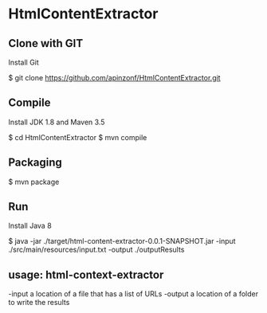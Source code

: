 # HtmlContentExtractor

## Clone with GIT
Install Git

$ git clone https://github.com/apinzonf/HtmlContentExtractor.git


## Compile

Install JDK 1.8 and Maven 3.5

$ cd HtmlContentExtractor
$ mvn compile


## Packaging

$ mvn package


## Run

Install Java 8  

$ java -jar ./target/html-content-extractor-0.0.1-SNAPSHOT.jar -input ./src/main/resources/input.txt -output ./outputResults


## usage: html-context-extractor

-input <arg>    a location of a file that has a list of URLs
-output <arg>   a location of a folder to write the results